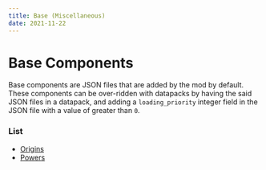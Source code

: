 ```yaml
---
title: Base (Miscellaneous)
date: 2021-11-22
---
```


# Base Components

Base components are JSON files that are added by the mod by default. These components can be over-ridden with datapacks by having the said JSON files in a datapack, and adding a `loading_priority` integer field in the JSON file with a value of greater than `0`.


### List

*   [Origins](base/origins.md)
*   [Powers](base/powers.md)